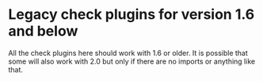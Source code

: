 # Legacy check plugins for version 1.6 and below

All the check plugins here should work with 1.6 or older. It is possible that some will also work with 2.0 but only if there are no imports or anything like that.
